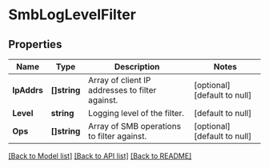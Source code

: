 # SmbLogLevelFilter

## Properties
Name | Type | Description | Notes
------------ | ------------- | ------------- | -------------
**IpAddrs** | **[]string** | Array of client IP addresses to filter against. | [optional] [default to null]
**Level** | **string** | Logging level of the filter. | [default to null]
**Ops** | **[]string** | Array of SMB operations to filter against. | [optional] [default to null]

[[Back to Model list]](../README.md#documentation-for-models) [[Back to API list]](../README.md#documentation-for-api-endpoints) [[Back to README]](../README.md)



